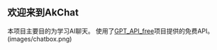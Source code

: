 ## 欢迎来到AkChat
本项目主要目的为学习AI聊天。
使用了[GPT_API_free](https://github.com/chatanywhere/GPT_API_free)项目提供的免费API。
(images/chatbox.png)